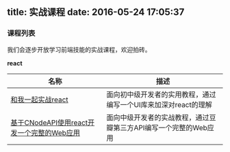 title: 实战课程
date: 2016-05-24 17:05:37
---

### 课程列表

我们会逐步开放学习前端技能的实战课程，欢迎拍砖。

**react**

名称 | 描述
--- | ---
[和我一起实战react](/2016/05/23/follow-react-lesson/) | 面向初中级开发者的实用教程，通过编写一个UI库来加深对react的理解
[基于CNodeAPI使用react开发一个完整的Web应用](/2016/06/01/used-CNodeAPI-for-development-of-react-webapp/) | 面向中级开发者的实战教程，通过豆瓣第三方API编写一个完整的Web应用
